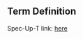 ## Term Definition

Spec-Up-T link: <a href='https://weboftrust.github.io/WOT-terms/docs/glossary/PID'>here</a>
